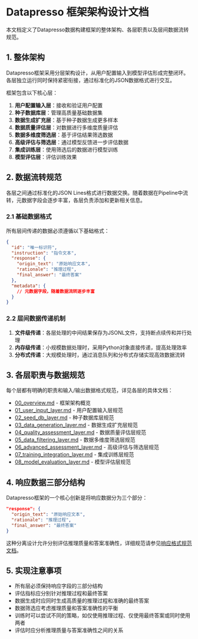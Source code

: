 # Datapresso 框架架构设计文档

本文档定义了Datapresso数据构建框架的整体架构、各层职责以及层间数据流转规范。

## 1. 整体架构

Datapresso框架采用分层架构设计，从用户配置输入到模型评估形成完整闭环。各层独立运行同时保持紧密衔接，通过标准化的JSON数据格式进行交互。

框架包含以下核心层：

1. **用户配置输入层**：接收和验证用户配置
2. **种子数据库层**：管理高质量基础数据集
3. **数据生成扩充层**：基于种子数据生成更多样本
4. **数据质量评估层**：对数据进行多维度质量评估
5. **数据多维度筛选层**：基于评估结果筛选数据
6. **高级评估与筛选层**：通过模型反馈进一步评估数据
7. **集成训练层**：使用筛选后的数据进行模型训练
8. **模型评估层**：评估训练效果

## 2. 数据流转规范

各层之间通过标准化的JSON Lines格式进行数据交换。随着数据在Pipeline中流转，元数据字段会逐步丰富，各层负责添加和更新相关信息。

### 2.1 基础数据格式

所有层间传递的数据必须遵循以下基础格式：

```json
{
  "id": "唯一标识符",
  "instruction": "指令文本",
  "response": {
    "origin_text": "原始响应文本",
    "rationale": "推理过程",
    "final_answer": "最终答案"
  },
  "metadata": {
    // 元数据字段，随着数据流转逐步丰富
  }
}
```

### 2.2 层间数据传递机制

1. **文件级传递**：各层处理的中间结果保存为JSONL文件，支持断点续传和并行处理
2. **内存级传递**：小规模数据处理时，采用Python对象直接传递，提高处理效率
3. **分布式传递**：大规模处理时，通过消息队列和分布式存储实现高效数据流转

## 3. 各层职责与数据规范

每个层都有明确的职责和输入/输出数据格式规范，详见各层的具体文档：

- [00_overview.md](00_overview.md) - 框架架构概览
- [01_user_input_layer.md](01_user_input_layer.md) - 用户配置输入层规范
- [02_seed_db_layer.md](02_seed_db_layer.md) - 种子数据库层规范
- [03_data_generation_layer.md](03_data_generation_layer.md) - 数据生成扩充层规范
- [04_quality_assessment_layer.md](04_quality_assessment_layer.md) - 数据质量评估层规范
- [05_data_filtering_layer.md](05_data_filtering_layer.md) - 数据多维度筛选层规范
- [06_advanced_assessment_layer.md](06_advanced_assessment_layer.md) - 高级评估与筛选层规范
- [07_training_integration_layer.md](07_training_integration_layer.md) - 集成训练层规范
- [08_model_evaluation_layer.md](08_model_evaluation_layer.md) - 模型评估层规范

## 4. 响应数据三部分结构

Datapresso框架的一个核心创新是将响应数据分为三个部分：

```json
"response": {
  "origin_text": "原始响应文本",
  "rationale": "推理过程",
  "final_answer": "最终答案"
}
```

这种分离设计允许分别评估推理质量和答案准确性，详细规范请参见[响应格式规范文档](../data_format/response_format.md)。

## 5. 实现注意事项

- 所有层必须保持响应字段的三部分结构
- 评估指标应分别针对推理过程和最终答案
- 数据生成时应同时生成高质量的推理过程和准确的最终答案
- 数据筛选应考虑推理质量和答案准确性的平衡
- 训练时可以尝试不同的策略，如仅使用推理过程、仅使用最终答案或同时使用两者
- 评估时应分析推理质量与答案准确性之间的关系

